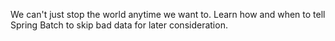 We can't just stop the world anytime we want to. Learn how and when to tell Spring Batch to skip bad data for later consideration.
